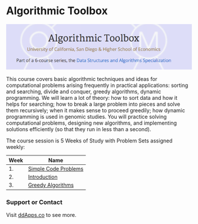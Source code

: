 # Algorithmic Toolbox
![](https://raw.githubusercontent.com/duliodenis/ucsd-algorithms/master/art/Algo-Toolbox.png)

This course covers basic algorithmic techniques and ideas for computational problems arising frequently in practical applications: sorting and searching, divide and conquer, greedy algorithms, dynamic programming. We will learn a lot of theory: how to sort data and how it helps for searching; how to break a large problem into pieces and solve them recursively; when it makes sense to proceed greedily; how dynamic programming is used in genomic studies. You will practice solving computational problems, designing new algorithms, and implementing solutions efficiently (so that they run in less than a second).

The course session is 5 Weeks of Study with Problem Sets assigned weekly:

Week  | Name
------------- | -------------
1. | [Simple Code Problems](https://github.com/duliodenis/ucsd-algorithms/tree/master/1_algorithmic-toolbox/week-1)
2. | [Introduction](https://github.com/duliodenis/ucsd-algorithms/tree/master/1_algorithmic-toolbox/week-2)
3. | [Greedy Algorithms](https://github.com/duliodenis/ucsd-algorithms/tree/master/1_algorithmic-toolbox/week-3)


### Support or Contact
Visit [ddApps.co](http://ddapps.co) to see more.
